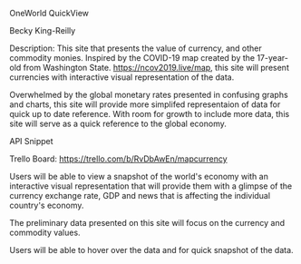 OneWorld QuickView

Becky King-Reilly

Description: 
This site that presents the value of currency, and other commodity monies. Inspired by the COVID-19 map created by the 17-year-old from Washington State. https://ncov2019.live/map, this site will present currencies with interactive visual representation of the data.

Overwhelmed by the global monetary rates presented in confusing graphs and charts, this site will provide more simplifed representaion of data for quick up to date reference. With room for growth to include more data, this site will serve as a quick reference to the global economy.

API Snippet



Trello Board: https://trello.com/b/RvDbAwEn/mapcurrency

Users will be able to view a snapshot of the world's economy with an interactive visual representation that will provide them with a glimpse of the currency exchange rate, GDP and news that is affecting the individual country's economy. 

The preliminary data presented on this site will focus on the currency and commodity values.

Users will be able to hover over the data and for quick snapshot of the data. 

